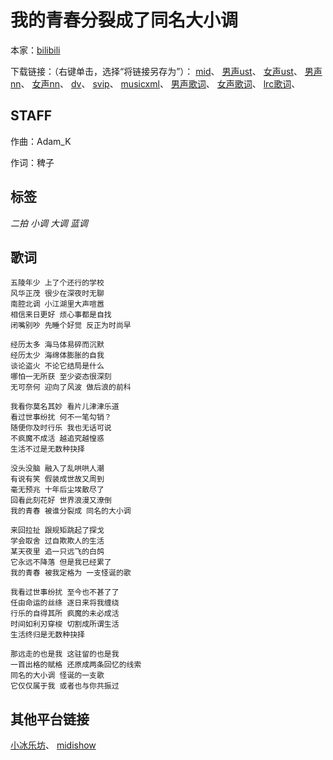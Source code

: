 # 我的青春分裂成了同名大小调
本家：[bilibili](https://www.bilibili.com/video/av288981835)

下载链接：（右键单击，选择“将链接另存为”）：
[mid](https://gitee.com/oxygendioxide/utau-projects/raw/master/我的青春分裂成了同名大小调/我的青春分裂成了同名大小调.mid)、
[男声ust](https://gitee.com/oxygendioxide/utau-projects/raw/master/我的青春分裂成了同名大小调/我的青春分裂成了同名大小调_男.ust)、
[女声ust](https://gitee.com/oxygendioxide/utau-projects/raw/master/我的青春分裂成了同名大小调/我的青春分裂成了同名大小调_女.ust)、
[男声nn](https://gitee.com/oxygendioxide/utau-projects/raw/master/我的青春分裂成了同名大小调/我的青春分裂成了同名大小调_男.nn)、
[女声nn](https://gitee.com/oxygendioxide/utau-projects/raw/master/我的青春分裂成了同名大小调/我的青春分裂成了同名大小调_女.nn)、
[dv](https://raw.sevencdn.com/oxygen-dioxide/utau-projects/master/%E6%88%91%E7%9A%84%E9%9D%92%E6%98%A5%E5%88%86%E8%A3%82%E6%88%90%E4%BA%86%E5%90%8C%E5%90%8D%E5%A4%A7%E5%B0%8F%E8%B0%83/%E6%88%91%E7%9A%84%E9%9D%92%E6%98%A5%E5%88%86%E8%A3%82%E6%88%90%E4%BA%86%E5%90%8C%E5%90%8D%E5%A4%A7%E5%B0%8F%E8%B0%83.dv)、
[svip](https://gitee.com/oxygendioxide/utau-projects/raw/master/我的青春分裂成了同名大小调/我的青春分裂成了同名大小调.svip)、
[musicxml](https://gitee.com/oxygendioxide/utau-projects/raw/master/我的青春分裂成了同名大小调/我的青春分裂成了同名大小调.musicxml)、
[男声歌词](https://gitee.com/oxygendioxide/utau-projects/raw/master/我的青春分裂成了同名大小调/我的青春分裂成了同名大小调_男.txt)、
[女声歌词](https://gitee.com/oxygendioxide/utau-projects/raw/master/我的青春分裂成了同名大小调/我的青春分裂成了同名大小调_女.txt)、
[lrc歌词](https://gitee.com/oxygendioxide/utau-projects/raw/master/我的青春分裂成了同名大小调/我的青春分裂成了同名大小调.lrc)、

## STAFF
作曲：Adam_K

作词：稗子

## 标签
*二拍* *小调* *大调* *蓝调*

## 歌词
```
五陵年少 上了个还行的学校
风华正茂 很少在深夜时无聊
南腔北调 小江湖里大声喧嚣
相信来日更好 烦心事都是自找
闭嘴别吵 先睡个好觉 反正为时尚早

经历太多 海马体易碎而沉默
经历太少 海绵体膨胀的自我
谈论盗火 不论它结局是什么
哪怕一无所获 至少姿态很深刻
无可奈何 迎向了风波 做后浪的前科

我看你莫名其妙 看片儿津津乐道
看过世事纷扰 何不一笔勾销？
随便你及时行乐 我也无话可说
不疯魔不成活 越追究越惶惑
生活不过是无数种抉择

没头没脑 融入了乱哄哄人潮
有说有笑 假装成世故又周到
毫无预兆 十年后尘埃散尽了
回看此刻花好 世界浪漫又潦倒
我的青春 被谁分裂成 同名的大小调

来回拉扯 跟规矩跳起了探戈
学会取舍 过自欺欺人的生活
某天夜里 追一只远飞的白鸽
它永远不降落 但是我已经累了
我的青春 被我定格为 一支怪诞的歌

我看过世事纷扰 至今也不甚了了
任由命运的丝绦 逐日来将我缠绕
行乐的自得其所 疯魔的未必成活
时间如利刃穿梭 切割成所谓生活
生活终归是无数种抉择

那远走的也是我 这驻留的也是我
一首出格的赋格 还原成两条回忆的线索
同名的大小调 怪诞的一支歌
它仅仅属于我 或者也与你共振过
```

## 其他平台链接
[小冰乐坊](http://xstudio.pub/svip.html?id=134)、
[midishow](https://www.midishow.com/midi/125572.html)